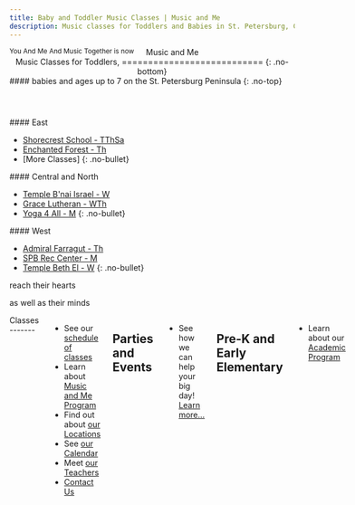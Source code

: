 ```yaml
---
title: Baby and Toddler Music Classes | Music and Me
description: Music classes for Toddlers and Babies in St. Petersburg, Clearwater and St. Pete Beach. Developmental Music Programs for schools. Entertainment for parties. 
---
```


<header>
<div class="row">
<div class="large-4 push-8 columns text-center">
<small>You And Me And Music Together is now</small>
<div class="logo">Music and Me</div>
</div>

<div class="large-8 pull-4 columns" markdown="1">
Music Classes for Toddlers,
===========================
{: .no-bottom}
</div>
</div>

<div class="row">
<div class="large-12 columns text-right" markdown="1">
#### babies and ages up to 7 on the St.&nbsp;Petersburg Peninsula
{: .no-top}
</div>
</div>
</header>

<div class="row">
<div class="large-4 columns">
<div class="panel" markdown="1">
#### East

- [Shorecrest School - TThSa][1]
- [Enchanted Forest - Th][2]
- [More Classes]
{: .no-bullet}
</div>
</div>

<div class="large-4 columns">
<div class="panel" markdown="1">
#### Central and North

- [Temple B'nai Israel - W][3]
- [Grace Lutheran - WTh][4]
- [Yoga 4 All - M][5]
{: .no-bullet}
</div>
</div>

<div class="large-4 columns">
<div class="panel" markdown="1">
#### West

- [Admiral Farragut - Th][6]
- [SPB Rec Center - M][7]
- [Temple Beth El - W][8]
{: .no-bullet}
</div>
</div>
</div>

<div class="row">
<div class="large-12 columns">
<div class="hero" markdown="1">
reach their <span class="special">hearts</span>

as well as their minds
</div>
</div>
</div>

<div class="row">
<div class="large-12 columns" markdown="1">
Classes
-------

- See our [schedule of classes]
- Learn about [Music and Me Program]
- Find out about [our Locations]
- See [our Calendar]
- Meet [our Teachers]
- [Contact Us]

Parties and Events
------------------

- See how we can help your big day!  [Learn more...]

Pre-K and Early Elementary
--------------------------

- Learn about our [Academic Program]
</div>
</div>

[1]: {{data.location-url}}147
[2]: {{data.location-url}}145
[3]: {{data.location-url}}149
[4]: {{data.location-url}}308
[5]: {{data.location-url}}306
[6]: {{data.location-url}}309
[7]: {{data.location-url}}148
[8]: {{data.location-url}}144
[schedule of classes]: /classes/
[Music and Me Program]: /program/
[our Locations]: /locations/
[our Calendar]: /calendar/
[our Teachers]: /teachers/
[Contact Us]: /contact-us/
[Academic Program]: /academic-program/
[Learn more...]: /events/

